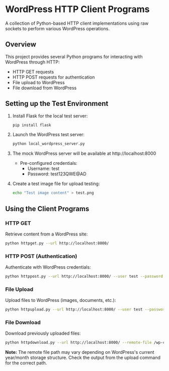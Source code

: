# WordPress HTTP Client Programs

A collection of Python-based HTTP client implementations using raw sockets to perform various WordPress operations.

## Overview

This project provides several Python programs for interacting with WordPress through HTTP:

- HTTP GET requests
- HTTP POST requests for authentication
- File upload to WordPress
- File download from WordPress

## Setting up the Test Environment

1. Install Flask for the local test server:

   ```bash
   pip install flask
   ```

2. Launch the WordPress test server:

   ```bash
   python local_wordpress_server.py
   ```

3. The mock WordPress server will be available at http://localhost:8000

   - Pre-configured credentials:
     - Username: test
     - Password: test123QWE@AD

4. Create a test image file for upload testing:
   ```bash
   echo "Test image content" > test.png
   ```

## Using the Client Programs

### HTTP GET

Retrieve content from a WordPress site:

```bash
python httpget.py --url http://localhost:8000/
```

### HTTP POST (Authentication)

Authenticate with WordPress credentials:

```bash
python httppost.py --url http://localhost:8000/ --user test --password test123QWE@AD
```

### File Upload

Upload files to WordPress (images, documents, etc.):

```bash
python httpupload.py --url http://localhost:8000/ --user test --password test123QWE@AD --local-file README.md
```

### File Download

Download previously uploaded files:

```bash
python httpdownload.py --url http://localhost:8000/ --remote-file /wp-content/uploads/2025/3/README.md
```

**Note:** The remote file path may vary depending on WordPress's current year/month storage structure. Check the output from the upload command for the correct path.
